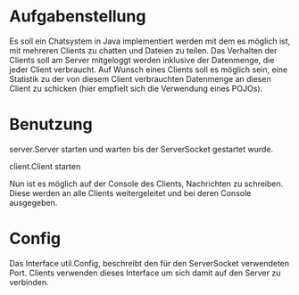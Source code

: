 # Aufgabenstellung
Es soll ein Chatsystem in Java implementiert werden mit dem es möglich ist, mit mehreren Clients zu chatten und Dateien zu teilen. Das Verhalten der Clients soll am Server mitgeloggt werden inklusive der Datenmenge,
die jeder Client verbraucht. Auf Wunsch eines Clients soll es möglich sein, eine Statistik zu der von diesem Client verbrauchten Datenmenge an diesen Client zu schicken (hier empfielt sich die Verwendung eines POJOs).

# Benutzung
server.Server starten und warten bis der ServerSocket gestartet wurde.

client.Client starten

Nun ist es möglich auf der Console des Clients, Nachrichten zu schreiben. Diese werden an alle Clients weitergeleitet und bei deren Console ausgegeben.

# Config
Das Interface util.Config, beschreibt den für den ServerSocket verwendeten Port. Clients verwenden dieses Interface um sich damit auf den Server zu verbinden.